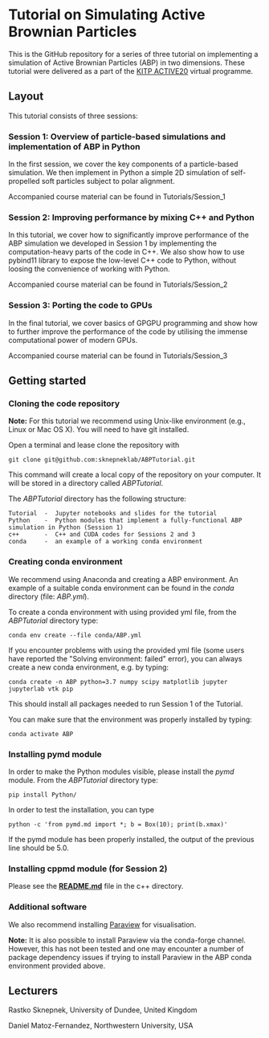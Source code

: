 # Tutorial on Simulating Active Brownian Particles

This is the GitHub repository for a series of three tutorial on implementing a simulation of Active Brownian Particles (ABP) in two dimensions. These tutorial were delivered as a part of the [KITP ACTIVE20](https://www.kitp.ucsb.edu/activities/active20)  virtual programme.

## Layout 

This tutorial consists of three sessions:

### Session 1: Overview of particle-based simulations and implementation of ABP in Python

In the first session, we cover the key components of a particle-based simulation. We then implement in Python a simple 2D simulation of self-propelled soft particles subject to polar alignment. 

Accompanied course material can be found in Tutorials/Session_1

### Session 2: Improving performance by mixing C++ and Python

In this tutorial, we cover how to significantly improve performance of the ABP simulation we developed in Session 1 by implementing the computation-heavy parts of the code in C++. We also show how to use pybind11 library to expose the low-level C++ code to Python, without loosing the convenience of working with Python.

Accompanied course material can be found in Tutorials/Session_2

### Session 3: Porting the code to GPUs

In the final tutorial, we cover basics of GPGPU programming and show how to further improve the performance of the code by utilising the immense computational power of modern GPUs.

Accompanied course material can be found in Tutorials/Session_3

## Getting started

### Cloning the code repository

**Note:** For this tutorial we recommend using Unix-like environment (e.g., Linux or Mac OS X). You will need to have git installed. 

Open a terminal and lease clone the repository with 

`git clone git@github.com:sknepneklab/ABPTutorial.git`

This command will create a local copy of the repository on your computer. It will be stored in a directory called *ABPTutorial*. 

The *ABPTutorial* directory has the following structure:

    Tutorial  -  Jupyter notebooks and slides for the tutorial
    Python    -  Python modules that implement a fully-functional ABP simulation in Python (Session 1)
    c++       -  C++ and CUDA codes for Sessions 2 and 3
    conda     -  an example of a working conda environment 

### Creating conda environment 

We recommend using Anaconda and creating a ABP environment. An example of a suitable conda environment can be found in the *conda* directory (file: *ABP.yml*).

To create a conda environment with using provided yml file, from the *ABPTutorial* directory type:

`conda env create --file conda/ABP.yml`

If you encounter problems with using the provided yml file (some users have reported the "Solving environment: failed" error), you can always create a new conda environment, e.g. by typing:

`conda create -n ABP python=3.7 numpy scipy matplotlib jupyter jupyterlab vtk pip`

This should install all packages needed to run Session 1 of the Tutorial. 

You can make sure that the environment was properly installed by typing:

`conda activate ABP`


### Installing pymd module

In order to make the Python modules visible, please install the *pymd* module. From the *ABPTutorial* directory type:

`pip install Python/`

In order to test the installation, you can type

`python -c 'from pymd.md import *; b = Box(10); print(b.xmax)'`

If the pymd module has been properly installed, the output of the previous line should be 5.0.

### Installing cppmd module (for Session 2)

Please see the [**README.md**](./c++/README.md) file in the c++ directory.

### Additional software 

We also recommend installing [Paraview](https://www.paraview.org/download/) for visualisation.

**Note:** It is also possible to install Paraview via the conda-forge channel. However, this has not been tested and one may encounter a number of package dependency issues if trying to install Paraview in the ABP conda environment provided above. 

## Lecturers
Rastko Sknepnek, University of Dundee, United Kingdom

Daniel Matoz-Fernandez, Northwestern University, USA

